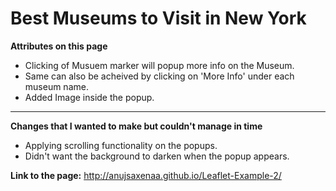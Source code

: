 Best Museums to Visit in New York
=================

**Attributes on this page**

- Clicking of Musuem marker will popup more info on the Museum.
- Same can also be acheived by clicking on 'More Info' under each museum name.
- Added Image inside the popup.

****

**Changes that I wanted to make but couldn't manage in time**

- Applying scrolling functionality on the popups.
- Didn't want the background to darken when the popup appears. 

**Link to the page:** http://anujsaxenaa.github.io/Leaflet-Example-2/
